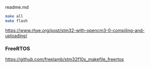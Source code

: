 readme.md

```sh
make all
make flash
```

https://www.rhye.org/post/stm32-with-opencm3-0-compiling-and-uploading/



### FreeRTOS
https://github.com/freelamb/stm32f10x_makefile_freertos
